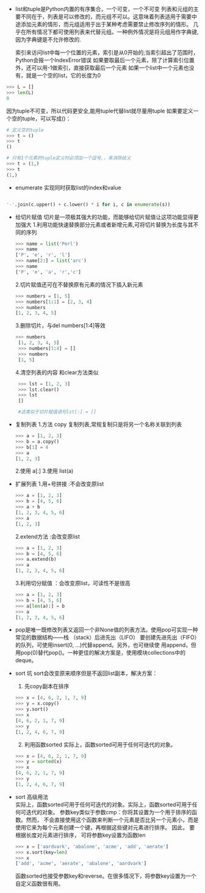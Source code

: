 
* list和tuple是Python内置的有序集合，一个可变，一个不可变 
   列表和元组的主要不同在于，列表是可以修改的，而元组不可以。这意味着列表适用于需要中途添加元素的情形，而元组适用于出于某种考虑需要禁止修改序列的情形。
   几乎在所有情况下都可使用列表来代替元组。一种例外情况是将元组用作字典键,因为字典键是不允许修改的.

   索引来访问list中每一个位置的元素，索引是从0开始的;当索引超出了范围时，Python会报一个IndexError错误
   如果要取最后一个元素，除了计算索引位置外，还可以用-1做索引，直接获取最后一个元素
   如果一个list中一个元素也没有，就是一个空的list，它的长度为0
```py
>>> L = []
>>> len(L)
0
```
   因为tuple不可变，所以代码更安全,能用tuple代替list就尽量用tuple
    如果要定义一个空的tuple，可以写成()：
```py
# 定义空的tuple
>>> t = ()
>>> t
()

# 只有1个元素的tuple定义时必须加一个逗号,，来消除歧义
>>> t = (1,)
>>> t
(1,)
```


* enumerate 实现同时获取list的index和value
```py

'-'.join(c.upper() + c.lower() * i for i, c in enumerate(s))

```

*  给切片赋值
   切片是一项极其强大的功能，而能够给切片赋值让这项功能显得更加强大
      1.利用功能快速替换部分元素或者新增元素,可将切片替换为长度与其不同的序列
      ```py
      >>> name = list('Perl') 
      >>> name 
      ['P', 'e', 'r', 'l'] 
      >>> name[2:] = list('arc') 
      >>> name 
      ['P', 'e', 'a', 'r','c'] 
      ```
      2.切片赋值还可在不替换原有元素的情况下插入新元素
      ```py
      >>> numbers = [1, 5] 
      >>> numbers[1:1] = [2, 3, 4] 
      >>> numbers 
      [1, 2, 3, 4, 5] 
      ```
     3.删除切片，与del numbers[1:4]等效
     ```py
     >>> numbers 
      [1, 2, 3, 4, 5] 
      >>> numbers[1:4] = [] 
      >>> numbers 
      [1, 5] 
     ```
     4.清空列表的内容 和clear方法类似
     ```py
      >>> lst = [1, 2, 3] 
      >>> lst.clear() 
      >>> lst 
      [] 

      #这类似于切片赋值语句lst[:] = []
     ```
*  复制列表
   1.方法 copy 复制列表,常规复制只是将另一个名称关联到列表
   ```py
   >>> a = [1, 2, 3] 
   >>> b = a.copy() 
   >>> b[1] = 4 
   >>> a 
   [1, 2, 3] 
   ```
   2.使用 a[:]
   3.使用 list(a)
*  扩展列表
   1.用+号拼接 :不会改变原list
   ```py
   >>> a = [1, 2, 3] 
   >>> b = [4, 5, 6] 
   >>> a + b 
   [1, 2, 3, 4, 5, 6] 
   >>> a 
   [1, 2, 3] 
   ```
   2.extend方法 :会改变原list
   ```py
   >>> a = [1, 2, 3] 
   >>> b = [4, 5, 6] 
   >>> a.extend(b) 
   >>> a 
   [1, 2, 3, 4, 5, 6] 
   ```
   3.利用切分赋值 ：会改变原list，可读性不是很高
   ```py
   >>> a = [1, 2, 3] 
   >>> b = [4, 5, 6] 
   >>> a[len(a):] = b 
   >>> a 
   [1, 2, 3, 4, 5, 6] 
   ```

 * pop是唯一既修改列表又返回一个非None值的列表方法。使用pop可实现一种常见的数据结构——栈 （stack）后进先出（LIFO） 
 要创建先进先出（FIFO）的队列，可使用insert(0, ...)代替append。另外，也可继续使   用append，但用pop(0)替代pop()。一种更佳的解决方案是，使用模块collections中的 deque。

* sort 坑 sort会改变原来顺序但是不返回list副本，解决方案：
   1. 先copy副本在排序
   ```py
   >>> x = [4, 6, 2, 1, 7, 9] 
   >>> y = x.copy() 
   >>> y.sort() 
   >>> x 
   [4, 6, 2, 1, 7, 9] 
   >>> y 
   [1, 2, 4, 6, 7, 9] 
   ```
   2. 利用函数sorted 实际上，函数sorted可用于任何可迭代的对象。
   ```py
   >>> x = [4, 6, 2, 1, 7, 9] 
   >>> y = sorted(x) 
   >>> x 
   [4, 6, 2, 1, 7, 9] 
   >>> y 
   [1, 2, 4, 6, 7, 9] 
   ```

* sort 高级用法   
   实际上，函数sorted可用于任何可迭代的对象。实际上，函数sorted可用于任何可迭代的对象。
   参数key类似于参数cmp：你将其设置为一个用于排序的函数。然而， 不会直接使用这个函数来判断一个元素是否比另一个元素小，而是使用它来为每个元素创建一个键，再根据这些键对元素进行排序。 因此， 要根据长度对元素进行排序， 可将参数key设置为函数len
   ```py
   >>> x = ['aardvark', 'abalone', 'acme', 'add', 'aerate'] 
   >>> x.sort(key=len) 
   >>> x 
   ['add', 'acme', 'aerate', 'abalone', 'aardvark']
   ```
   函数sorted也接受参数key和reverse。在很多情况下，将参数key设置为一个自定义函数很有用。